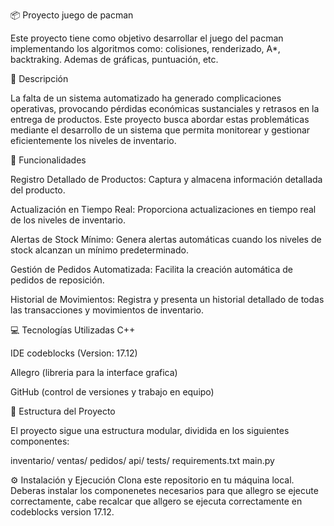 📦 Proyecto juego de pacman

Este proyecto tiene como objetivo desarrollar el juego del pacman implementando los algoritmos como: colisiones,  renderizado, A*, backtraking. Ademas de gráficas, puntuación, etc. 

📝 Descripción

La falta de un sistema automatizado ha generado complicaciones operativas, provocando pérdidas económicas sustanciales y retrasos en la entrega de productos. Este proyecto busca abordar estas problemáticas mediante el desarrollo de un sistema que permita monitorear y gestionar eficientemente los niveles de inventario.

🚀 Funcionalidades

Registro Detallado de Productos: Captura y almacena información detallada del producto.

Actualización en Tiempo Real: Proporciona actualizaciones en tiempo real de los niveles de inventario.

Alertas de Stock Mínimo: Genera alertas automáticas cuando los niveles de stock alcanzan un mínimo predeterminado.

Gestión de Pedidos Automatizada: Facilita la creación automática de pedidos de reposición.

Historial de Movimientos: Registra y presenta un historial detallado de todas las transacciones y movimientos de inventario.

💻 Tecnologías Utilizadas
C++ 

IDE codeblocks (Version: 17.12)

Allegro (libreria para la interface grafica)

GitHub (control de versiones y trabajo en equipo)

📁 Estructura del Proyecto

El proyecto sigue una estructura modular, dividida en los siguientes componentes:

inventario/
ventas/
pedidos/
api/
tests/
requirements.txt
main.py

⚙️ Instalación y Ejecución
Clona este repositorio en tu máquina local.
Deberas instalar los componenetes necesarios para que allegro se ejecute correctamente, cabe recalcar que allgero se ejecuta correctamente en codeblocks version 17.12.
